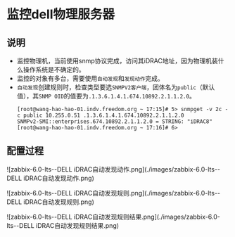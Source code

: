 # 监控dell物理服务器

## 说明
- 监控物理机，当前使用snmp协议完成，访问其iDRAC地址，因为物理机装什么操作系统是不确定的。
- 监控的对象有多台，需要使用`自动发现`和`发现动作`完成。
- `自动发现`创建规则时，检查类型要选`SNMPV2客户端`，团体名为`public`（默认值），其`SNMP OID`的值要为`.1.3.6.1.4.1.674.10892.2.1.1.2.0`。
  ```shell
  [root@wang-hao-hao-01.indv.freedom.org ~ 17:15]# 5> snmpget -v 2c -c public 10.255.0.51 .1.3.6.1.4.1.674.10892.2.1.1.2.0
  SNMPv2-SMI::enterprises.674.10892.2.1.1.2.0 = STRING: "iDRAC8"
  [root@wang-hao-hao-01.indv.freedom.org ~ 17:16]# 6> 
  ```

## 配置过程
![zabbix-6.0-lts--DELL iDRAC自动发现动作.png](./images/zabbix-6.0-lts--DELL iDRAC自动发现动作.png)


![zabbix-6.0-lts--DELL iDRAC自动发现规则.png](./images/zabbix-6.0-lts--DELL iDRAC自动发现规则.png)


![zabbix-6.0-lts--DELL iDRAC自动发现规则结果.png](./images/zabbix-6.0-lts--DELL iDRAC自动发现规则结果.png)

